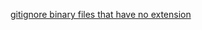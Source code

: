 [gitignore binary files that have no extension](https://stackoverflow.com/questions/5711120/gitignore-binary-files-that-have-no-extension)
